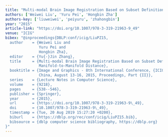 ```yaml
---
title: "Multi-modal Brain Image Registration Based on Subset Definition and Manifold-to-Manifold Distance"
authors: ['Weiwei Liu', 'Yuru Pei', 'Hongbin Zha']
authors-key: ['liuweiwei', 'peiyuru', 'zhahongbin']
year: "2015"
article-link: "https://doi.org/10.1007/978-3-319-21963-9_49"
venue: "ICIG"
bibex: "@inproceedings{DBLP:conf/icig/LiuPZ15,
  author    = {Weiwei Liu and
               Yuru Pei and
               Hongbin Zha},
  editor    = {Yu{-}Jin Zhang},
  title     = {Multi-modal Brain Image Registration Based on Subset Definition and
               Manifold-to-Manifold Distance},
  booktitle = {Image and Graphics - 8th International Conference, {ICIG} 2015, Tianjin,
               China, August 13-16, 2015, Proceedings, Part {II}},
  series    = {Lecture Notes in Computer Science},
  volume    = {9218},
  pages     = {538--546},
  publisher = {Springer},
  year      = {2015},
  url       = {https://doi.org/10.1007/978-3-319-21963-9\_49},
  doi       = {10.1007/978-3-319-21963-9\_49},
  timestamp = {Tue, 20 Aug 2019 15:27:20 +0200},
  biburl    = {https://dblp.org/rec/conf/icig/LiuPZ15.bib},
  bibsource = {dblp computer science bibliography, https://dblp.org}
}"
---
```

